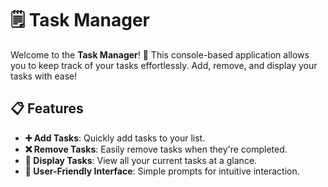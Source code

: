 # 🗒️ Task Manager

Welcome to the **Task Manager**! 🎉 This console-based application allows you to keep track of your tasks effortlessly. Add, remove, and display your tasks with ease!

## 📋 Features

- **➕ Add Tasks**: Quickly add tasks to your list.
- **❌ Remove Tasks**: Easily remove tasks when they're completed.
- **📜 Display Tasks**: View all your current tasks at a glance.
- **🔄 User-Friendly Interface**: Simple prompts for intuitive interaction.

